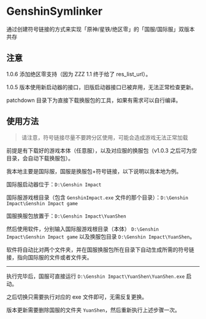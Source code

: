 # GenshinSymlinker

通过创建符号链接的方式来实现「原神/星铁/绝区零」的「国服/国际服」双版本共存

## 注意

1.0.6 添加绝区零支持（因为 ZZZ 1.1 终于给了 res_list_url）。

1.0.5 版本使用新启动器的接口，旧版启动器接口已被弃用，无法正常检查更新。

patchdown 目录下为直接下载换服包的工具，如果有需求可以自行编译。

## 使用方法

> 请注意，符号链接尽量不要跨分区使用，可能会造成游戏无法正常加载

前提是有下载好的游戏本体（任意服），以及对应服的换服包（v1.0.3 之后可为空目录，会自动下载换服包）。

我本地主要是国际服，国服是换服包+符号链接，以下说明以我本地为例。

国际服启动器位于：`D:\Genshin Impact`

国际服游戏根目录（包含 `GenshinImpact.exe` 文件的那个目录）：`D:\Genshin Impact\Genshin Impact game`

国服换服包放置于：`D:\Genshin Impact\YuanShen`

然后使用软件，分别输入国际服游戏根目录（本体） `D:\Genshin Impact\Genshin Impact game` 以及换服包目录 `D:\Genshin Impact\YuanShen`。

软件将自动比对两个文件夹，并在国服换服包所在目录下自动生成所需的符号链接，指向国际服的文件或者文件夹。

------

执行完毕后，国服可直接运行 `D:\Genshin Impact\YuanShen\YuanShen.exe` 启动。

之后切换只需要执行对应的 exe 文件即可，无需反复更换。

版本更新需要删除国服的文件夹 `YuanShen`，然后重新执行上述步骤一次。
